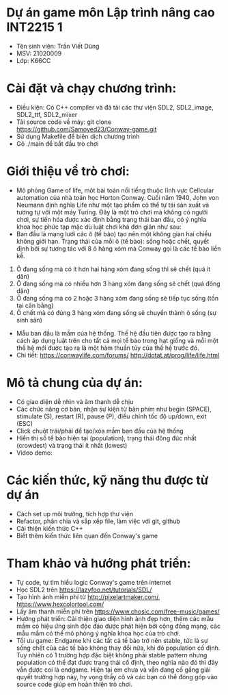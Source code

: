 # Dự án game môn Lập trình nâng cao INT2215 1
- Tên sinh viên: Trần Viết Dũng
- MSV: 21020009
- Lớp: K66CC
# Cài đặt và chạy chương trình:
- Điều kiện: Có C++ compiler và đã tải các thư viện SDL2, SDL2_image, SDL2_ttf, SDL2_mixer
- Tải source code về máy: git clone https://github.com/Samoyed23/Conway-game.git 
- Sử dụng Makefile để biên dịch chương trình
- Gõ ./main để bắt đầu trò chơi 
# Giới thiệu về trò chơi:
- Mô phỏng Game of life, môt bài toán nổi tiếng thuộc lĩnh vực Cellcular automation của nhà toán học Horton Conway. Cuối năm 1940, John von Neumann định nghĩa Life như một tạo phẩm có thể tự tái sản xuất và tương tự với một máy Turing. Đây là một trò chơi mà không có người chơi, sự tiến hóa được xác định bằng trạng thái ban đầu, có ý nghĩa khoa học phức tạp mặc dù luật chơi khá đơn giản như sau:
- Ban đầu là mạng lưới các ô (tế bào) tạo nên một không gian hai chiều không giới hạn. Trạng thái của mỗi ô (tế bào): sống hoặc chết, quyết định bởi sự tương tác với 8 ô hàng xóm mà Conway gọi là các tế bào liền kề.
1. Ô đang sống mà có ít hơn hai hàng xóm đang sống thì sẽ chết (quá ít dân)
2. Ô đang sống mà có nhiều hơn 3 hàng xóm đang sống sẽ chết (quá đông dân)
3. Ô đang sống mà có 2 hoặc 3 hàng xóm đang sống sẽ tiếp tục sống (tồn tại cân bằng)
4. Ô chết mà có đúng 3 hàng xóm đang sống sẽ chuyển thành ô sống (sự sinh sản)
- Mẫu ban đầu là mầm của hệ thống. Thế hệ đầu tiên được tạo ra bằng cách áp dụng luật trên cho tất cả mọi tế bào trong hạt giống và mỗi một thế hệ mới được tạo ra là một hàm thuần túy của thế hệ trước đó.
- Chi tiết: https://conwaylife.com/forums/     http://dotat.at/prog/life/life.html
# Mô tả chung của dự án:
- Có giao diện dễ nhìn và âm thanh dễ chịu
- Các chức năng cơ bản, nhận sự kiện từ bàn phím như begin (SPACE), stimulate (S), restart (R), pause (P), điều chỉnh tốc độ up/down, exit (ESC)
- Click chuột trái/phải để tạo/xóa mầm ban đầu của hệ thống
- Hiển thị số tế bào hiện tại (population), trạng thái đông đúc nhất (crowdest) và trạng thái ít nhất (lowest) 
- Video demo: 
# Các kiến thức, kỹ năng thu được từ dự án
- Cách set up môi trường, tích hợp thư viện
- Refactor, phân chia và sắp xếp file, làm việc với git, github
- Cải thiện kiến thức C++
- Biết thêm kiến thức liên quan đến Conway's game
# Tham khảo và hướng phát triển:
- Tự code, tự tìm hiểu logic Conway's game trên internet
- Học SDL2 trên https://lazyfoo.net/tutorials/SDL/ 
- Tạo hình ảnh miễn phí từ http://pixelartmaker.com/, https://www.hexcolortool.com/
- Lấy âm thanh miễn phí trên https://www.chosic.com/free-music/games/
- Hướng phát triển: Cải thiện giao diện hình ảnh đẹp hơn, thêm các mẫu mầm có hiệu ứng sinh độc đáo được phát hiện bởi cộng đồng mạng, các mẫu mầm có thể mô phỏng ý nghĩa khoa học của trò chơi.
- Tối ưu game: Endgame khi các tất cả tế bào trở nên stable, tức là sự sống chết của các tế bào không thay đổi nữa, khi đó population cố định. Tuy nhiên có 1 trường hợp đặc biệt không phải stable pattern nhưng population có thể đạt được trạng thái cố định, theo nghĩa nào đó thì đây vẫn được coi là endgame. Hiện tại em chưa và vẫn đang cố gắng giải quyết trường hợp này, hy vọng thầy cô và các bạn có thể đóng góp vào source code giúp em hoàn thiện trò chơi.
